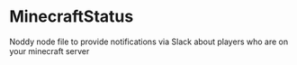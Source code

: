 # MinecraftStatus
Noddy node file to provide notifications via Slack about players who are on your minecraft server
